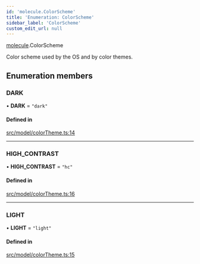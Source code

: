 ```yaml
---
id: 'molecule.ColorScheme'
title: 'Enumeration: ColorScheme'
sidebar_label: 'ColorScheme'
custom_edit_url: null
---
```


[molecule](../namespaces/molecule).ColorScheme

Color scheme used by the OS and by color themes.

## Enumeration members

### DARK

• **DARK** = `"dark"`

#### Defined in

[src/model/colorTheme.ts:14](https://github.com/DTStack/molecule/blob/22a59c7/src/model/colorTheme.ts#L14)

---

### HIGH_CONTRAST

• **HIGH_CONTRAST** = `"hc"`

#### Defined in

[src/model/colorTheme.ts:16](https://github.com/DTStack/molecule/blob/22a59c7/src/model/colorTheme.ts#L16)

---

### LIGHT

• **LIGHT** = `"light"`

#### Defined in

[src/model/colorTheme.ts:15](https://github.com/DTStack/molecule/blob/22a59c7/src/model/colorTheme.ts#L15)
